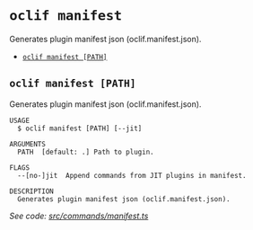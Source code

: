 # `oclif manifest`

Generates plugin manifest json (oclif.manifest.json).

- [`oclif manifest [PATH]`](#oclif-manifest-path)

## `oclif manifest [PATH]`

Generates plugin manifest json (oclif.manifest.json).

```
USAGE
  $ oclif manifest [PATH] [--jit]

ARGUMENTS
  PATH  [default: .] Path to plugin.

FLAGS
  --[no-]jit  Append commands from JIT plugins in manifest.

DESCRIPTION
  Generates plugin manifest json (oclif.manifest.json).
```

_See code: [src/commands/manifest.ts](https://github.com/oclif/oclif/blob/4.14.18/src/commands/manifest.ts)_
